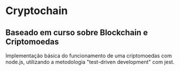 # Cryptochain

## Baseado em curso sobre Blockchain e Criptomoedas

Implementação básica do funcionamento de uma criptomoedas com node.js, utilizando a metodologia "test-driven development" com jest. 
